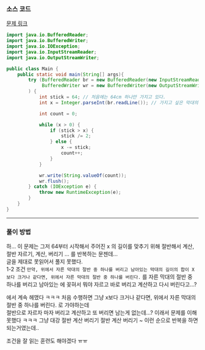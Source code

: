 ### 소스 코드

[문제 링크](https://www.acmicpc.net/problem/1094)

```java
import java.io.BufferedReader;
import java.io.BufferedWriter;
import java.io.IOException;
import java.io.InputStreamReader;
import java.io.OutputStreamWriter;

public class Main {
    public static void main(String[] args){
        try (BufferedReader br = new BufferedReader(new InputStreamReader(System.in));
             BufferedWriter wr = new BufferedWriter(new OutputStreamWriter(System.out))
        ) {
            int stick = 64; // 처음에는 64cm 하나만 가지고 있다.
            int x = Integer.parseInt(br.readLine()); // 가지고 싶은 막대의 길이 x 가 주어진다. (64보다 작거나 같은 자연수)

            int count = 0;

            while (x > 0) {
                if (stick > x) {
                    stick /= 2;
                } else {
                    x -= stick;
                    count++;
                }
            }

            wr.write(String.valueOf(count));
            wr.flush();
        } catch (IOException e) {
            throw new RuntimeException(e);
        }
    }
}
```

---

### 풀이 방법

하... 이 문제는 그저 64부터 시작해서 주어진 x 의 길이를 맞추기 위해 절반해서 계산, 절반 자르기, 계산, 버리기 ... 를 반복하는 문젠데...   
글을 제대로 못읽어서 풀지 못했다.   
1-2 조건 `만약, 위에서 자른 막대의 절반 중 하나를 버리고 남아있는 막대의 길이의 합이 X보다 크거나 같다면, 위에서 자른 막대의 절반 중 하나를 버린다.` 를
자른 막대의 절반 중 하나를 버리고 남아있는 에 꽂혀서 뭐야 자르고 바로 버리고 계산하고 다시 버린다고...?

에서 계속 헤맸다 ㅋㅋㅋ 처음 수행하면 그냥 x보다 크거나 같다면, 위에서 자른 막대의 절반 중 하나를 버린다. 로 가야하는데   
절반으로 자르자 마자 버리고 계산하고 또 버리면 남는게 없는데...? 이래서 문제를 이해못했다 ㅋㅋㅋ 그냥 대강 절반 계산 버리기 절반 계산 버리기 ~ 이런 순으로 반복을 하면 되는거였는데..

조건을 잘 읽는 훈련도 해야겠다 ㅠㅠ
